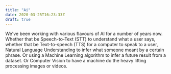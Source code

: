 ```yaml
---
title: "Ai"
date: 2020-03-25T16:23:33Z
draft: true
---
```


We've been working with various flavours of AI for a number of years now. Whether that be Speech-to-Text (STT) to understand what a user says, whether that be Text-to-speech (TTS) for a computer to speak to a user, Natural Language Understanding to infer what someone meant by a certain phrase. Or using a Machine Learning algorithm to infer a future result from a dataset. Or Computer Vision to have a machine do the heavy lifting processing images or videos.